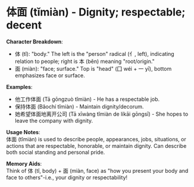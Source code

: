 # **体面 (tǐmiàn) - Dignity; respectable; decent**

**Character Breakdown**:  
- 体 (tǐ): "body." The left is the "person" radical (亻, left), indicating relation to people; right is 本 (běn) meaning "root/origin."  
- 面 (miàn): "face; surface." Top is "head" (囗 wéi + 一 yī), bottom emphasizes face or surface.

**Examples**:  
- 他工作体面 (Tā gōngzuò tǐmiàn) - He has a respectable job.  
- 保持体面 (Bǎochí tǐmiàn) - Maintain dignity/decorum.  
- 她希望体面地离开公司 (Tā xīwàng tǐmiàn de líkāi gōngsī) - She hopes to leave the company with dignity.

**Usage Notes**:  
体面 (tǐmiàn) is used to describe people, appearances, jobs, situations, or actions that are respectable, honorable, or maintain dignity. Can describe both social standing and personal pride.

**Memory Aids**:  
Think of 体 (tǐ, body) + 面 (miàn, face) as "how you present your body and face to others"-i.e., your dignity or respectability!
